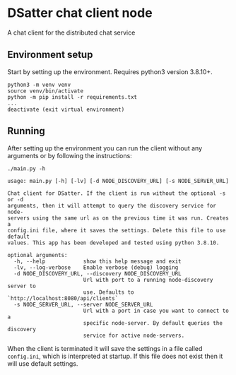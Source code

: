 # DSatter chat client node
A chat client for the distributed chat service

## Environment setup
Start by setting up the environment. Requires python3 version 3.8.10+.

```shell
python3 -m venv venv
source venv/bin/activate
python -m pip install -r requirements.txt
...
deactivate (exit virtual environment)
```

## Running
After setting up the environment you can run the client without any arguments or by following the instructions:
```shell
./main.py -h

usage: main.py [-h] [-lv] [-d NODE_DISCOVERY_URL] [-s NODE_SERVER_URL]

Chat client for DSatter. If the client is run without the optional -s or -d
arguments, then it will attempt to query the discovery service for node-
servers using the same url as on the previous time it was run. Creates a
config.ini file, where it saves the settings. Delete this file to use default
values. This app has been developed and tested using python 3.8.10.

optional arguments:
  -h, --help            show this help message and exit
  -lv, --log-verbose    Enable verbose (debug) logging
  -d NODE_DISCOVERY_URL, --discovery NODE_DISCOVERY_URL
                        Url with port to a running node-discovery server to
                        use. Defaults to `http://localhost:8080/api/clients`
  -s NODE_SERVER_URL, --server NODE_SERVER_URL
                        Url with a port in case you want to connect to a
                        specific node-server. By default queries the discovery
                        service for active node-servers.
```

When the client is terminated it will save the settings in a file called `config.ini`, which is interpreted at startup. If this file does not exist then it will use default settings.
